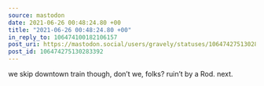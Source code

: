 ```yaml
---
source: mastodon
date: 2021-06-26 00:48:24.80 +00
title: "2021-06-26 00:48:24.80 +00"
in_reply_to: 106474100182106157
post_uri: https://mastodon.social/users/gravely/statuses/106474275130283392
post_id: 106474275130283392
---
```

we skip downtown train though, don’t we, folks? ruin’t by a Rod. next.


